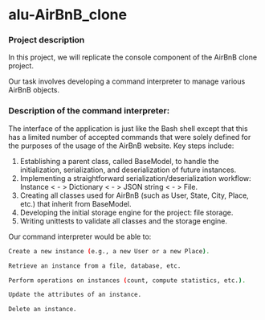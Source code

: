 # alu-AirBnB_clone

### Project description
In this project, we will replicate the console component of the AirBnB clone project.

Our task involves developing a command interpreter to manage various AirBnB objects.

### Description of the command interpreter:
The interface of the application is just like the Bash shell except that this has a limited number of accepted commands that were solely defined for the purposes of the usage of the AirBnB website.
Key steps include:

1. Establishing a parent class, called BaseModel, to handle the initialization, serialization, and deserialization of future instances.
2. Implementing a straightforward serialization/deserialization workflow: Instance < - > Dictionary < - > JSON string < - > File.
3. Creating all classes used for AirBnB (such as User, State, City, Place, etc.) that inherit from BaseModel.
4. Developing the initial storage engine for the project: file storage.
5. Writing unittests to validate all classes and the storage engine.

Our command interpreter would be able to:

```bash
Create a new instance (e.g., a new User or a new Place).

Retrieve an instance from a file, database, etc.

Perform operations on instances (count, compute statistics, etc.).

Update the attributes of an instance.

Delete an instance.
```

